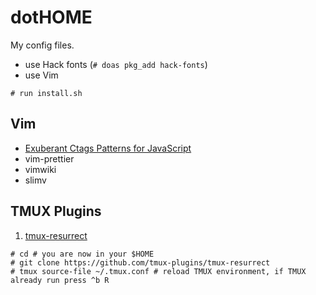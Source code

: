 # dotHOME

My config files.

* use Hack fonts (`# doas pkg_add hack-fonts`)
* use Vim

```console
# run install.sh
```

## Vim

- [Exuberant Ctags Patterns for JavaScript](https://github.com/romainl/ctags-patterns-for-javascript)
- vim-prettier
- vimwiki
- slimv

## TMUX Plugins

1. [tmux-resurrect](https://github.com/tmux-plugins/tmux-resurrect)

```console
# cd # you are now in your $HOME
# git clone https://github.com/tmux-plugins/tmux-resurrect
# tmux source-file ~/.tmux.conf # reload TMUX environment, if TMUX already run press ^b R
```
